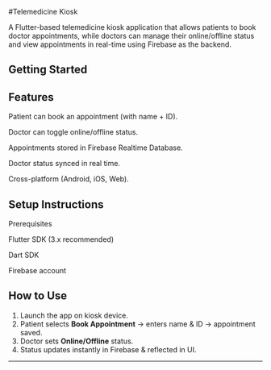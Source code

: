 #Telemedicine Kiosk

A Flutter-based telemedicine kiosk application that allows patients to book doctor appointments, while doctors can manage their online/offline status and view appointments in real-time using Firebase as the backend.

## Getting Started

## Features

Patient can book an appointment (with name + ID).

Doctor can toggle online/offline status.

Appointments stored in Firebase Realtime Database.

Doctor status synced in real time.

Cross-platform (Android, iOS, Web).

## Setup Instructions
Prerequisites

Flutter SDK (3.x recommended)

Dart SDK

Firebase account

## How to Use
1. Launch the app on kiosk device.
2. Patient selects **Book Appointment** → enters name & ID → appointment saved.
3. Doctor sets **Online/Offline** status.
4. Status updates instantly in Firebase & reflected in UI.

**********************************************
